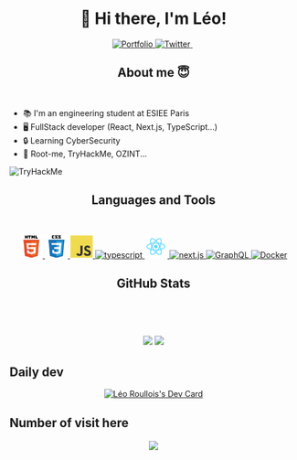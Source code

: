 <p>
	<h1 align="center">👋 Hi there, I'm Léo!</h1>
</p>

<p align="center">
	<a href="https://www.leoroullois.com" target="_blank">
		<img src="https://img.shields.io/badge/portfolio-leoroullois.com-brightgreen" alt="Portfolio" />
	</a>
	<a href="https://twitter.com/leoroullois" target="_blank">
		<img src="https://img.shields.io/badge/Twitter-%40leoroullois-blue" alt="Twitter" />
	</a>
	&nbsp;
</p>
<h2 align="center">About me 😇</h2>
<br>
<p>
	
- 📚 I'm an engineering student at ESIEE Paris
- 🖥️ FullStack developer (React, Next.js, TypeScript...)
- 🔒 Learning CyberSecurity
- 🚀 Root-me, TryHackMe, OZINT...

<img src="https://tryhackme-badges.s3.amazonaws.com/Leyo.png" alt="TryHackMe">

</p>


<p>
<h2 align="center"> Languages and Tools</h2>
</p>
<br />

<p align="center">
<a href="https://www.w3.org/html/" target="_blank"> 
	<img src="https://raw.githubusercontent.com/devicons/devicon/master/icons/html5/html5-original-wordmark.svg" alt="html5" width="40" height="40"/> </a>
<a href="https://www.w3schools.com/css/" target="_blank"> 
	<img src="https://raw.githubusercontent.com/devicons/devicon/master/icons/css3/css3-original-wordmark.svg" alt="css3" width="40" height="40"/> </a>
<a href="https://developer.mozilla.org/en-US/docs/Web/JavaScript" target="_blank"> 
	<img src="https://raw.githubusercontent.com/devicons/devicon/master/icons/javascript/javascript-original.svg" alt="javascript" width="40" height="40"/> </a>
<a href="https://www.typescriptlang.org/" target="_blank">
	<img src="https://seeklogo.com/images/T/typescript-logo-B29A3F462D-seeklogo.com.png" alt="typescript" width="40" height="40"/>
</a>
<a href="https://reactjs.org/" target="_blank">
	<img src="https://raw.githubusercontent.com/github/explore/80688e429a7d4ef2fca1e82350fe8e3517d3494d/topics/react/react.png" alt="react.js" width="40" height="40"/> 
</a>

</a>
<a href="https://nextjs.org/" target="_blank">
	<img src="https://upload.wikimedia.org/wikipedia/commons/8/8e/Nextjs-logo.svg" alt="next.js" width="60" height="40"/> 
</a>

<a href="https://graphql.org/" target="_blank">
	<img src="https://upload.wikimedia.org/wikipedia/commons/thumb/1/17/GraphQL_Logo.svg/1024px-GraphQL_Logo.svg.png?20161105194737" alt="GraphQL" width="40" height="40"/> 
</a>
<a href="https://www.docker.com/" target="_blank">
	<img src="https://www.svgrepo.com/show/373557/docker2.svg" alt="Docker" width="50" height="40"/> 
</a>
<h2 align="center">GitHub Stats<h2>
<br />
<p align="center">
	<img src="https://github-readme-stats.vercel.app/api?username=leoroullois&theme=github_dark&show_icons=true" height="150"/>
	<img src="https://github-readme-stats.vercel.app/api/top-langs/?username=leoroullois&layout=compact&theme=github_dark" height="150" />
</p>

## Daily dev
<p align="center">
	<a href="https://app.daily.dev/Leyo"><img src="https://api.daily.dev/devcards/f478ba3516404ff8821f7b3b4081965c.png?r=bpc" width="250" alt="Léo Roullois's Dev Card"/></a>
</p>

## Number of visit here
<p align="center">	
	<img align="center" src="http://estruyf-github.azurewebsites.net/api/VisitorHit?user=leoroullois&repo=leoroullois&countColorcountColor&countColor=%FFFFFF"/> 
</p>
<!---
leoroullois/leoroullois is a ✨ special ✨ repository because its `README.md` (this file) appears on your GitHub profile.
You can click the Preview link to take a look at your changes.
--->
